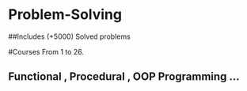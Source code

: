 # Problem-Solving
##Includes (+5000) Solved problems

#Courses From 1 to 26.
## Functional , Procedural , OOP Programming ...
